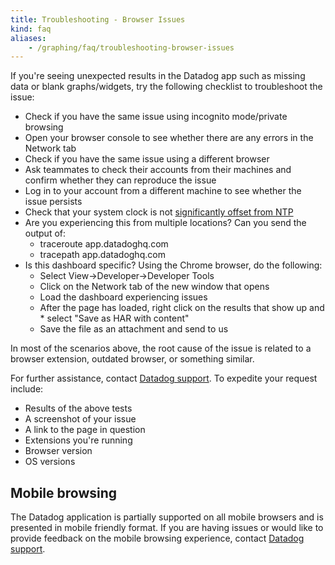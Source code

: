 ```yaml
---
title: Troubleshooting - Browser Issues
kind: faq
aliases:
    - /graphing/faq/troubleshooting-browser-issues
---
```


If you're seeing unexpected results in the Datadog app such as missing data or blank graphs/widgets, try the following checklist to troubleshoot the issue:

* Check if you have the same issue using incognito mode/private browsing
* Open your browser console to see whether there are any errors in the Network tab
* Check if you have the same issue using a different browser
* Ask teammates to check their accounts from their machines and confirm whether they can reproduce the issue
* Log in to your account from a different machine to see whether the issue persists
* Check that your system clock is not [significantly offset from NTP][1]
* Are you experiencing this from multiple locations? Can you send the output of:
    * traceroute app.datadoghq.com
    * tracepath app.datadoghq.com
* Is this dashboard specific? Using the Chrome browser, do the following:
    * Select View->Developer->Developer Tools
    * Click on the Network tab of the new window that opens
    * Load the dashboard experiencing issues
    * After the page has loaded, right click on the results that show up and * select "Save as HAR with content"
    * Save the file as an attachment and send to us

In most of the scenarios above, the root cause of the issue is related to a browser extension, outdated browser, or something similar.

For further assistance, contact [Datadog support][2]. To expedite your request include:

* Results of the above tests
* A screenshot of your issue
* A link to the page in question
* Extensions you're running
* Browser version
* OS versions

## Mobile browsing

The Datadog application is partially supported on all mobile browsers and is presented in mobile friendly format. If you are having issues or would like to provide feedback on the mobile browsing experience, contact [Datadog support][2].

[1]: /agent/faq/network-time-protocol-ntp-offset-issues/
[2]: /help/
